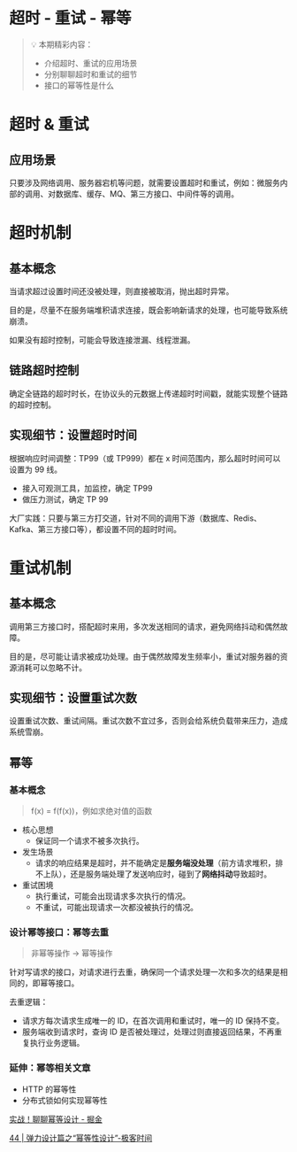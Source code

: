 # 超时 - 重试 - 幂等

> 💡 本期精彩内容：
> 
> - 介绍超时、重试的应用场景
> - 分别聊聊超时和重试的细节
> - 接口的幂等性是什么

# 超时 & 重试

## 应用场景

只要涉及网络调用、服务器宕机等问题，就需要设置超时和重试，例如：微服务内部的调用、对数据库、缓存、MQ、第三方接口、中间件等的调用。

# 超时机制

## 基本概念

当请求超过设置时间还没被处理，则直接被取消，抛出超时异常。

目的是，尽量不在服务端堆积请求连接，既会影响新请求的处理，也可能导致系统崩溃。

如果没有超时控制，可能会导致连接泄漏、线程泄漏。

## 链路超时控制

确定全链路的超时时长，在协议头的元数据上传递超时时间戳，就能实现整个链路的超时控制。

## 实现细节：设置超时时间

根据响应时间调整：TP99（或 TP999）都在 x 时间范围内，那么超时时间可以设置为 99 线。

- 接入可观测工具，加监控，确定 TP99
- 做压力测试，确定 TP 99

大厂实践：只要与第三方打交道，针对不同的调用下游（数据库、Redis、Kafka、第三方接口等），都设置不同的超时时间。


# 重试机制

## 基本概念

调用第三方接口时，搭配超时来用，多次发送相同的请求，避免网络抖动和偶然故障。

目的是，尽可能让请求被成功处理。由于偶然故障发生频率小，重试对服务器的资源消耗可以忽略不计。

## 实现细节：设置重试次数

设置重试次数、重试间隔。重试次数不宜过多，否则会给系统负载带来压力，造成系统雪崩。

## 幂等

### **基本概念**

> f(x) = f(f(x))，例如求绝对值的函数
> 
- 核心思想
    - 保证同一个请求不被多次执行。
- 发生场景
    - 请求的响应结果是超时，并不能确定是**服务端没处理**（前方请求堆积，排不上队），还是服务端处理了发送响应时，碰到了**网络抖动**导致超时。
- 重试困境
    - 执行重试，可能会出现请求多次执行的情况。
    - 不重试，可能出现请求一次都没被执行的情况。

### **设计幂等接口：幂等去重**

> 非幂等操作 → 幂等操作
> 

针对写请求的接口，对请求进行去重，确保同一个请求处理一次和多次的结果是相同的，即幂等接口。

去重逻辑：

- 请求方每次请求生成唯一的 ID，在首次调用和重试时，唯一的 ID 保持不变。
- 服务端收到请求时，查询 ID 是否被处理过，处理过则直接返回结果，不再重复执行业务逻辑。

### **延伸：幂等相关文章**

- HTTP 的幂等性
- 分布式锁如何实现幂等性

[实战！聊聊幂等设计 - 掘金](https://juejin.cn/post/7049140742182141959)

[44 | 弹力设计篇之“幂等性设计”-极客时间](https://time.geekbang.org/column/article/4050)